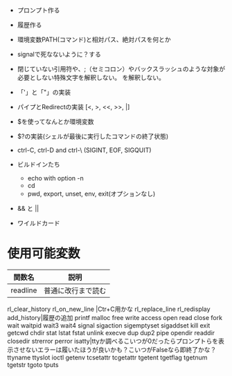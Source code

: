 - プロンプト作る
- 履歴作る
- 環境変数PATH(コマンド)と相対パス、絶対パスを何とか
- signalで死なないように？する

- 閉じていない引用符や、;（セミコロン）やバックスラッシュのような対象が必要としない特殊文字を解釈しない。
を解釈しない。

- 「'」と「"」の実装

- パイプとRedirectの実装 [<, >, <<, >>, |]

- $を使ってなんとか環境変数

- $?の実装(シェルが最後に実行したコマンドの終了状態)

- ctrl-C, ctrl-D and ctrl-\ (SIGINT, EOF, SIGQUIT)

- ビルドインたち
  - echo with option -n
  - cd
  - pwd, export, unset, env, exit(オプションなし)

- && と || 
- ワイルドカード

# 使用可能変数
関数名|説明
----|----
readline |普通に改行まで読む
rl_clear_history
rl_on_new_line |Ctr+C用かな
rl_replace_line
rl_redisplay
add_history|履歴の追加
printf
malloc
free
write
access
open
read
close
fork
wait
waitpid
wait3
wait4
signal
sigaction
sigemptyset
sigaddset
kill
exit
getcwd
chdir
stat
lstat
fstat
unlink
execve
dup
dup2
pipe
opendir
readdir
closedir
strerror
perror
isatty|ttyか調べるこいつが0だったらプロンプトらを表示させないエラーは履いたほうが良いかも？こいつがFalseなら即終了かな？
ttyname
ttyslot
ioctl
getenv
tcsetattr
tcgetattr
tgetent
tgetflag
tgetnum
tgetstr
tgoto
tputs